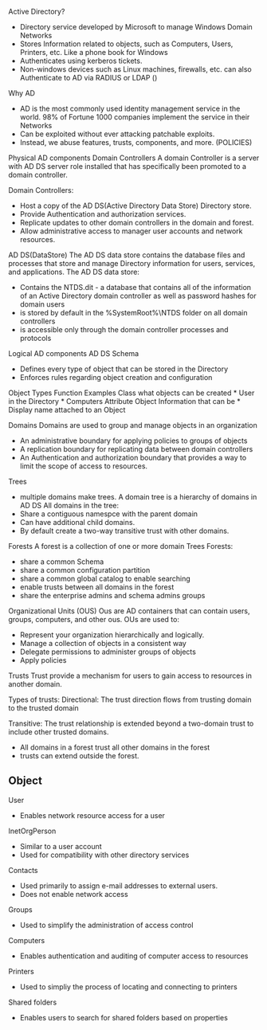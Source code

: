 Active Directory?
* Directory service developed by Microsoft to manage Windows Domain Networks
* Stores Information related to objects, such as Computers, Users, Printers, etc.
    Like a phone book for Windows
* Authenticates using kerberos tickets.
* Non-windows devices such as Linux machines, firewalls, etc. can also 
 Authenticate to AD via RADIUS or LDAP ()

 Why AD
 * AD is the most commonly used identity management service in the world.
 98% of Fortune 1000 companies implement the service in their Networks
 * Can be exploited without ever attacking patchable exploits.
 * Instead, we abuse features, trusts, components, and more. (POLICIES)


Physical AD components
    Domain Controllers
    A domain Controller is a server with AD DS server role installed that has 
    specifically been promoted to a domain controller.

Domain Controllers:
* Host a copy of the AD DS(Active Directory Data Store) Directory store.
* Provide Authentication and authorization services.
* Replicate updates to other domain controllers in the domain and forest.
* Allow administrative access to manager user accounts and network resources.


AD DS(DataStore)
The AD DS data store contains the database files and processes that store
and manage Directory information for users, services, and applications.
The AD DS data store:
* Contains the NTDS.dit - a database that contains all of the information of an Active Directory domain controller as well as password hashes for domain users
* is stored by default in the %SystemRoot%\NTDS folder on all domain controllers
* is accessible only through the domain controller processes and protocols


Logical AD components
AD DS Schema
* Defines every type of object that can be stored in the Directory
* Enforces rules regarding object creation and configuration

Object Types            Function                    Examples
Class               what objects can be created     * User
                    in the Directory                * Computers
Attribute Object    Information that can be         * Display name
                    attached to an Object

Domains
Domains are used to group and manage objects in an organization
* An administrative boundary for applying policies to groups of objects
* A replication boundary for replicating data between domain controllers
* An Authentication and authorization boundary that provides a way to limit the scope of access to resources.


Trees
* multiple domains make trees.
A domain tree is a hierarchy of domains in AD DS
All domains in the tree:
* Share a contiguous namespce with the parent domain
* Can have additional child domains.
* By default create a two-way transitive trust with other domains.


Forests
A forest is a collection of one or more domain Trees
Forests:
* share a common Schema
* share a common configuration partition
* share a common global catalog to enable searching
* enable trusts between all domains in the forest
* share the enterprise admins and schema admins groups

Organizational Units (OUS)
Ous are AD containers that can contain users, groups, computers, and other ous.
OUs are used to:
* Represent your organization hierarchically and logically.
* Manage a collection of objects in a consistent way
* Delegate permissions to administer groups of objects
* Apply policies


Trusts
Trust provide a mechanism for users to gain access to resources in another domain.

Types of trusts:
Directional: The trust direction flows from trusting domain to the trusted domain

Transitive: The trust relationship is extended beyond a two-domain trust to include other trusted domains.

* All domains in a forest trust all other domains in the forest
* trusts can extend outside the forest.


## Object

User
* Enables network resource access for a user

InetOrgPerson
* Similar to a user account
* Used for compatibility with other directory services

Contacts
* Used primarily to assign e-mail addresses to external users.
* Does not enable network access

Groups
* Used to simplify the administration of access control

Computers
* Enables authentication and auditing of computer access to resources

Printers
* Used to simpliy the process of locating and connecting to printers

Shared folders
* Enables users to search for shared folders based on properties